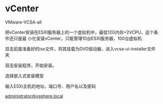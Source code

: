 # vCenter

VMware-VCSA-all

把vCenter安装在ESXI服务器上的一个虚拟机中，最低12G内存+2VCPU，这个条件还只是最
小化安装vCenter，只能管理10台ESXI服务器，100台虚拟机

双击前面准备好的iso文件，将其挂载为DVD驱动器，进入vcsa-ui-installer文件夹

双击安装程序，开始安装。

选择嵌入式安装模型

输入ESXi主机的地址、端口号、用户名以及密码


administrator@vsphere.local
